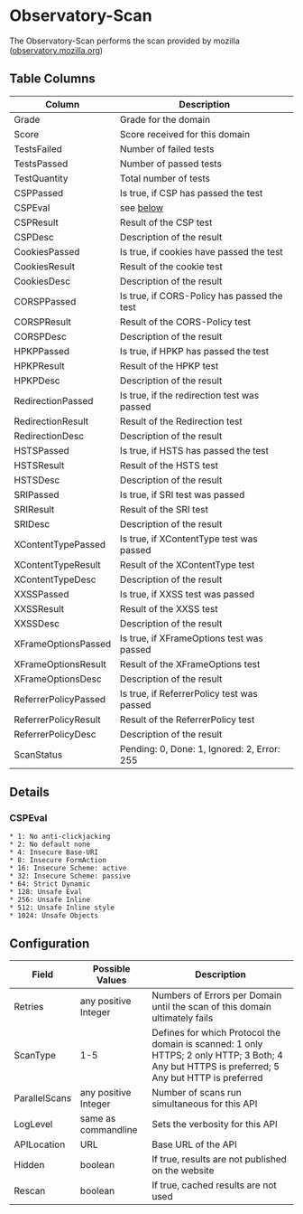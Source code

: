 Observatory-Scan
============

The Observatory-Scan performs the scan provided by mozilla ([observatory.mozilla.org](https://observatory.mozilla.org))

## Table Columns

| Column |  Description |
| ----------- | ----------- |
| Grade |  Grade for the domain |
| Score | Score received for this domain |
| TestsFailed | Number of failed tests |
| TestsPassed | Number of passed tests |
| TestQuantity | Total number of tests |
| CSPPassed | Is true, if CSP has passed the test |
| CSPEval | see [below](#cspeval) |
| CSPResult | Result of the CSP test |
| CSPDesc | Description of the result|
| CookiesPassed | Is true, if cookies have passed the test |
| CookiesResult | Result of the cookie test |
| CookiesDesc | Description of the result|
| CORSPPassed | Is true, if CORS-Policy has passed the test |
| CORSPResult | Result of the CORS-Policy test |
| CORSPDesc | Description of the result|
| HPKPPassed | Is true, if HPKP has passed the test |
| HPKPResult | Result of the HPKP test |
| HPKPDesc | Description of the result|
| RedirectionPassed | Is true, if the redirection test was passed|
| RedirectionResult | Result of the  Redirection test |
| RedirectionDesc | Description of the result|
| HSTSPassed | Is true, if HSTS has passed the test |
| HSTSResult | Result of the HSTS test |
| HSTSDesc | Description of the result|
| SRIPassed | Is true, if SRI test was passed |
| SRIResult | Result of the SRI test |
| SRIDesc | Description of the result|
| XContentTypePassed | Is true, if XContentType test was passed |
| XContentTypeResult | Result of the XContentType test |
| XContentTypeDesc | Description of the result|
| XXSSPassed | Is true, if XXSS test was passed |
| XXSSResult | Result of the XXSS test |
| XXSSDesc | Description of the result|
| XFrameOptionsPassed | Is true, if XFrameOptions test was passed |
| XFrameOptionsResult | Result of the XFrameOptions test |
| XFrameOptionsDesc | Description of the result|
| ReferrerPolicyPassed | Is true, if ReferrerPolicy test was passed |
| ReferrerPolicyResult | Result of the ReferrerPolicy test |
| ReferrerPolicyDesc | Description of the result|
| ScanStatus | Pending: 0, Done: 1, Ignored: 2, Error: 255 |

 
## Details

<a name="cspeval"></a>

### CSPEval
    * 1: No anti-clickjacking
    * 2: No default none
    * 4: Insecure Base-URI
    * 8: Insecure FormAction
    * 16: Insecure Scheme: active
    * 32: Insecure Scheme: passive
    * 64: Strict Dynamic
    * 128: Unsafe Eval
    * 256: Unsafe Inline
    * 512: Unsafe Inline style
    * 1024: Unsafe Objects

## Configuration

| Field | Possible Values | Description |
| ----------- | ----------- | ----------- |
| Retries | any positive Integer | Numbers of Errors per Domain until the scan of this domain ultimately fails |
| ScanType | 1-5 | Defines for which Protocol the domain is scanned: 1 only HTTPS; 2 only HTTP; 3 Both; 4 Any but HTTPS is preferred; 5 Any but HTTP is preferred |
| ParallelScans | any positive Integer | Number of scans run simultaneous for this API |
| LogLevel | same as commandline | Sets the verbosity for this API |
| APILocation | URL | Base URL of the API |
| Hidden | boolean | If true, results are not published on the website |
| Rescan | boolean | If true, cached results are not used |
